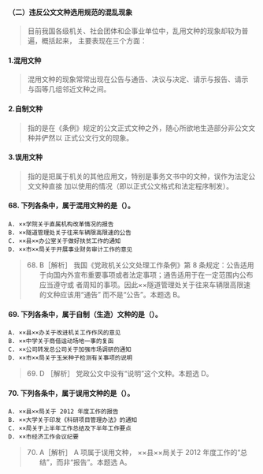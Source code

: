 #### （二）违反公文文种选用规范的混乱现象
>   目前我国各级机关、社会团体和企事业单位中，乱用文种的现象却较为普遍，概括起来，
主要表现在三个方面：
#### 1.混用文种
>   混用文种的现象常常出现在公告与通告、决议与决定、请示与报告、请示
    与函等几组邻近文种之间。
    
#### 2.自制文种
>   指的是在《条例》规定的公文正式文种之外，随心所欲地生造部分非公文文种并俨然以
    正式公文行文的现象。
    
#### 3.误用文种
>   指的是把属于机关的其他应用文，特别是事务文书中的文种，误作为法定公文文种直接
    加以使用的情况（即以正式公文格式和法定程序制发）。


#### 68. 下列各条中，属于混用文种的是（）。
    A. ××学院关于直属机构改革情况的报告
    B. ××隧道管理处关于往来车辆限高限速的公告
    C. ××县××办公室关于做好扶贫工作的通知
    D. ××市××局关于开展事业财务审计工作的意见
>   68. B［解析］ 我国《党政机关公文处理工作条例》第 8 条规定：公告适用
    于向国内外宣布重要事项或者法定事项；通告适用于在一定范围内公布应当遵守或
    者周知的事项。因此××隧道管理处关于往来车辆限高限速的文种应该用“通告”
    而不是“公告”。本题选 B。

#### 69. 下列各条中，属于自制（生造）文种的是（）。
    A. ××县××办关于改进机关工作作风的意见
    B. ××中学关于商借运动场地一事的复函
    C. ××公司转发总公司关于加强市场调研的通知
    D. ××市××局关于玉米种子检测有关事项的说明
>   69. D ［解析］ 党政公文中没有“说明”这个文种。本题选 D。


#### 70. 下列各条中，属于误用文种的是（）。
    A. ××县××局关于 2012 年度工作的报告
    B. ××大学关于印发《科研项目管理办法》的通知
    C. ××局关于上半年工作总结及下半年工作要点
    D. ××市经济工作会议纪要
>   70. A［解析］ A 项属于误用文种， ××县××局关于 2012 年度工作的“总
结”，而非“报告”。本题选 A。

